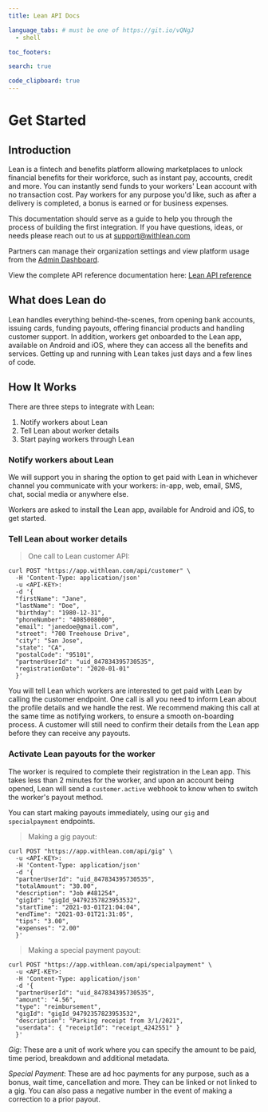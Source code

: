 ```yaml
---
title: Lean API Docs

language_tabs: # must be one of https://git.io/vQNgJ
  - shell

toc_footers:

search: true

code_clipboard: true
---
```


# Get Started

## Introduction

Lean is a fintech and benefits platform allowing marketplaces to unlock financial benefits for their workforce, such as instant pay, accounts, credit and more. You can instantly send funds to your workers' Lean account with no transaction cost. Pay workers for any purpose you'd like, such as after a delivery is completed, a bonus is earned or for business expenses.

This documentation should serve as a guide to help you through the process of building the first integration. If you have questions, ideas, or needs please reach out to us at [support@withlean.com](support@withlean.com)

Partners can manage their organization settings and view platform usage from the [Admin Dashboard](http://admin.withlean.com).

View the complete API reference documentation here: [Lean API reference](https://admin.withlean.com/docs)

## What does Lean do

Lean handles everything behind-the-scenes, from opening bank accounts, issuing cards, funding payouts, offering financial products and handling customer support. In addition, workers get onboarded to the Lean app, available on Android and iOS, where they can access all the benefits and services. Getting up and running with Lean takes just days and a few lines of code.

## How It Works

There are three steps to integrate with Lean:

1. Notify workers about Lean
2. Tell Lean about worker details
3. Start paying workers through Lean

### Notify workers about Lean

We will support you in sharing the option to get paid with Lean in whichever channel you communicate with your workers: in-app, web, email, SMS, chat, social media or anywhere else.

Workers are asked to install the Lean app, available for Android and iOS, to get started.

### Tell Lean about worker details

> One call to Lean customer API:

```shell
curl POST "https://app.withlean.com/api/customer" \
  -H 'Content-Type: application/json'
  -u <API-KEY>:
  -d '{
  "firstName": "Jane",
  "lastName": "Doe",
  "birthday": "1980-12-31",
  "phoneNumber": "4085008000",
  "email": "janedoe@gmail.com",
  "street": "700 Treehouse Drive",
  "city": "San Jose",
  "state": "CA",
  "postalCode": "95101",
  "partnerUserId": "uid_847834395730535",
  "registrationDate": "2020-01-01"
  }'
```

You will tell Lean which workers are interested to get paid with Lean by calling the customer endpoint. One call is all you need to inform Lean about the profile details and we handle the rest. We recommend making this call at the same time as notifying workers, to ensure a smooth on-boarding process. A customer will still need to confirm their details from the Lean app before they can receive any payouts.


### Activate Lean payouts for the worker

The worker is required to complete their registration in the Lean app. This takes less than 2 minutes for the worker, and upon an account being opened, Lean will send a `customer.active` webhook to know when to switch the worker's payout method.

You can start making payouts immediately, using our `gig` and `specialpayment` endpoints.

> Making a gig payout:

```shell
curl POST "https://app.withlean.com/api/gig" \
  -u <API-KEY>:
  -H 'Content-Type: application/json'
  -d '{
  "partnerUserId": "uid_847834395730535",
  "totalAmount": "30.00",
  "description": "Job #481254",
  "gigId": "gigId_94792357823953532",
  "startTime": "2021-03-01T21:04:04",
  "endTime": "2021-03-01T21:31:05",
  "tips": "3.00",
  "expenses": "2.00"
  }'
```

> Making a special payment payout:

```shell
curl POST "https://app.withlean.com/api/specialpayment" \
  -u <API-KEY>:
  -H 'Content-Type: application/json'
  -d '{
  "partnerUserId": "uid_847834395730535",
  "amount": "4.56",
  "type": "reimbursement",
  "gigId": "gigId_94792357823953532",
  "description": "Parking receipt from 3/1/2021",
  "userdata": { "receiptId": "receipt_4242551" }
  }'
```

*Gig*: These are a unit of work where you can specify the amount to be paid, time period, breakdown and additional metadata.

*Special Payment*: These are ad hoc payments for any purpose, such as a bonus, wait time, cancellation and more. They can be linked or not linked to a gig. You can also pass a negative number in the event of making a correction to a prior payout.
